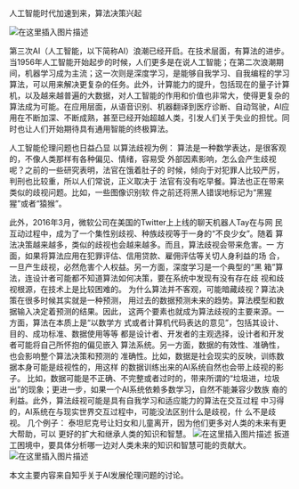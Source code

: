 ﻿人工智能时代加速到来，算法决策兴起

![在这里插入图片描述](https://img-blog.csdnimg.cn/20181230225037773.jpg?x-oss-process=image/watermark,type_ZmFuZ3poZW5naGVpdGk,shadow_10,text_aHR0cHM6Ly9ibG9nLmNzZG4ubmV0L3dlaXhpbl80MzI2ODM5Mw==,size_16,color_FFFFFF,t_70)

第三次AI（人工智能，以下简称AI）浪潮已经开启。在技术层面，有算法的进步。
当1956年人工智能开始起步的时候，人们更多是在说人工智能；在第二次浪潮期
间，机器学习成为主流；这一次则是深度学习，是能够自我学习、自我编程的学习
算法，可以用来解决更复杂的任务。此外，计算能力的提升，包括现在的量子计算
机，以及越来越普遍的大数据，对人工智能的作用和价值也非常大，使得更复杂的
算法成为可能。在应用层面，从语音识别、机器翻译到医疗诊断、自动驾驶，AI应
用在不断加深、不断成熟，甚至已经开始超越人类，引发人们关于失业的担忧。同
时也让人们开始期待具有通用智能的终极算法。

人工智能伦理问题也日益凸显
 以算法歧视为例：
     算法是一种数学表达，是很客观的，不像人类那样有各种偏见、情绪，容易受
     外部因素影响，怎么会产生歧视呢？之前的一些研究表明，法官在饿着肚子的
     时候，倾向于对犯罪人比较严厉，判刑也比较重，所以人们常说，正义取决于
     法官有没有吃早餐。算法也正在带来类似的歧视问题。比如，一些图像识别软
     件之前还将黑人错误地标记为“黑猩猩”或者“猿猴”。
   
   此外，2016年3月，微软公司在美国的Twitter上上线的聊天机器人Tay在与网
   民互动过程中，成为了一个集性别歧视、种族歧视等于一身的“不良少女”。随着
   算法决策越来越多，类似的歧视也会越来越多。而且，算法歧视会带来危害。一
   方面，如果将算法应用在犯罪评估、信用贷款、雇佣评估等关切人身利益的场
   合，一旦产生歧视，必然危害个人权益。另一方面，深度学习是一个典型的“黑
   箱”算法，连设计者可能都不知道算法如何决策，要在系统中发现有没有存在歧
   视和歧视根源，在技术上是比较困难的。
   为什么算法并不客观，可能暗藏歧视？算法决策在很多时候其实就是一种预测，
   用过去的数据预测未来的趋势。算法模型和数据输入决定着预测的结果。因此，
   这两个要素也就成为算法歧视的主要来源。一方面，算法在本质上是“以数学方
   式或者计算机代码表达的意见”，包括其设计、目的、成功标准、数据使用等等
   都是设计者、开发者的主观选择，设计者和开发者可能将自己所怀抱的偏见嵌入
   算法系统。另一方面，数据的有效性、准确性，也会影响整个算法决策和预测的
   准确性。比如，数据是社会现实的反映，训练数据本身可能是歧视性的，用这样
   的数据训练出来的AI系统自然也会带上歧视的影子。
     比如，数据可能是不正确、不完整或者过时的，带来所谓的“垃圾进，垃圾
     出”的现象；更进一步，如果一个AI系统依赖多数学习，自然不能兼容少数族
     裔的利益。此外，算法歧视可能是具有自我学习和适应能力的算法在交互过程
     中习得的，AI系统在与现实世界交互过程中，可能没法区别什么是歧视，什
     么不是歧视。
     几个例子：
     泰坦尼克号让妇女和儿童离开，因为他们更多对人类的未来有更大帮助，可以
     更好的扩大和继承人类的知识和智慧。
     ![在这里插入图片描述](https://img-blog.csdnimg.cn/20181230230635275.jpg?x-oss-process=image/watermark,type_ZmFuZ3poZW5naGVpdGk,shadow_10text_aHR0cHM6Ly9ibG9nLmNzZG4ubmV0L3dlaXhpbl80MzI2ODM5Mw==,size_16,color_FFFFFF,t_70)
     扳道工困境中，要具体分析哪一边对人类未来的知识和智慧可能的贡献大。
     ![在这里插入图片描述](https://img-blog.csdnimg.cn/20181230230907300.jpg?x-oss-process=image/watermark,type_ZmFuZ3poZW5naGVpdGk,shadow_10text_aHR0cHM6Ly9ibG9nLmNzZG4ubmV0L3dlaXhpbl80MzI2ODM5Mw==,size_16,color_FFFFFF,t_70)

本文主要内容来自知乎关于AI发展伦理问题的讨论。
